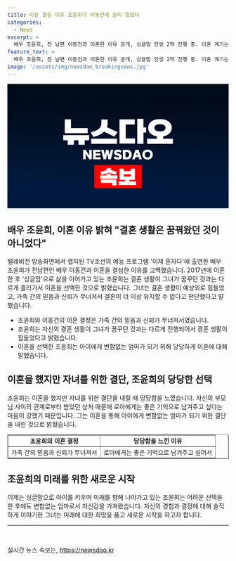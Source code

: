 ```yaml
---
title: 이혼 결심 이유 조윤희가 이동건에 원치 않았다
categories:
  - News
excerpt: >
  배우 조윤희, 전 남편 이동건과 이혼한 이유 공개, 싱글맘 인생 2막 진행 중. 이혼 계기는 결혼 생활과 맞지 않아 선언. 전 남편은 이혼 원치 않아. 가족 간 믿음과 신뢰 부족으로 이혼 결심. 아이를 위해 이혼 의사 당당히 전달. 아이는 냉랭한 가정 분위기에서 자랄 권리 없어 강조.
feature_text: >
  배우 조윤희, 전 남편 이동건과 이혼한 이유 공개, 싱글맘 인생 2막 진행 중. 이혼 계기는 결혼 생활과 맞지 않아 선언. 전 남편은 이혼 원치 않아. 가족 간 믿음과 신뢰 부족으로 이혼 결심. 아이를 위해 이혼 의사 당당히 전달. 아이는 냉랭한 가정 분위기에서 자랄 권리 없어 강조.
image: '/assets/img/newsdao_breakingnews.jpg'
---
```


<p><img src="/assets/img/newsdao_breakingnews.jpg" alt="pcversion 속보" /></p>

<h2 data-ke-size="size26">배우 조윤희, 이혼 이유 밝혀 "결혼 생활은 꿈꿔왔던 것이 아니었다"</h2>

<p data-ke-size="size16">텔레비전 방송화면에서 캡처된 TV조선의 예능 프로그램 '이제 혼자다'에 출연한 배우 조윤희가 전남편인 배우 이동건과 이혼을 결심한 이유를 고백했습니다. 2017년에 이혼한 후 '싱글맘'으로 삶을 이어가고 있는 조윤희는 결혼 생활이 그녀가 꿈꾸던 것과는 다르게 흘러가서 이혼을 선택한 것으로 밝혔습니다. 그녀는 결혼 생활이 예상외로 힘들었고, 가족 간의 믿음과 신뢰가 무너져서 결혼이 더 이상 유지할 수 없다고 판단했다고 말했습니다.</p>

<ul>
  <li>조윤희와 이동건의 이혼 결정은 가족 간의 믿음과 신뢰가 무너져서였습니다.</li>
  <li>조윤희는 자신의 결혼 생활이 그녀가 꿈꾸던 것과는 다르게 진행되어서 결혼 생활이 힘들었다고 밝혔습니다.</li>
  <li>이혼을 선택한 조윤희는 아이에게 변함없는 엄마가 되기 위해 당당하게 이혼에 대해 말했습니다.</li>
</ul>

<h2 data-ke-size="size26">이혼을 했지만 자녀를 위한 결단, 조윤희의 당당한 선택</h2>

<p data-ke-size="size16">조윤희는 이혼을 했지만 자녀를 위한 결단을 내릴 때 당당함을 느꼈습니다. 자신의 부모님 사이의 관계로부터 받았던 상처 때문에 로아에게는 좋은 기억으로 남겨주고 싶다는 마음이 강했기 때문입니다. 그는 이혼을 통해 아이에게 변함없는 엄마가 되기 위한 결단을 내린 것으로 밝혔습니다.</p>

<table border="1" cellspacing="0" cellpadding="0">
  <tbody>
    <tr>
      <td style="text-align: center; height: 17px;"><b>조윤희의 이혼 결정</b></td>
      <td style="text-align: center; height: 17px;"><b>당당함을 느낀 이유</b></td>
    </tr>
    <tr>
      <td style="text-align: center; height: 17px;">가족 간의 믿음과 신뢰가 무너져서</td>
      <td style="text-align: center; height: 17px;">로아에게는 좋은 기억으로 남겨주고 싶어서</td>
    </tr>
  </tbody>
</table>

<h2 data-ke-size="size26">조윤희의 미래를 위한 새로운 시작</h2>

<p data-ke-size="size16">이제는 싱글맘으로 아이를 키우며 미래를 향해 나아가고 있는 조윤희는 어려운 선택을 한 후에도 변함없는 엄마로서 자신감을 가져왔습니다. 자신의 경험과 결정에 대해 솔직하게 이야기한 그녀는 미래에 대한 희망을 품고 새로운 시작을 하고자 합니다.</p>

<hr>

<p data-ke-size="size16">&nbsp;</p>
실시간 뉴스 속보는, <a href="https://newsdao.kr" rel="dofollow">https://newsdao.kr</a>


